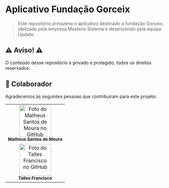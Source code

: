 # Aplicativo Fundação Gorceix

> Este repositório armazena o aplicativo destinado a fundação Gorceix, idelizado pela empresa Masterix Sistema e deselvolvido pela equipe Update.



## :warning: Aviso! :warning: 

O conteúdo desse repositório é privado e protegido, todos os direitos reservados.



## 🤝 Colaborador

Agradecemos às seguintes pessoas que contribuíram para este projeto:

<table margin="auto">
  <tr>
    <td align="center">
      <a href="https://github.com/Mathemou">
        <img src="https://avatars.githubusercontent.com/Mathemou" width="100px;" alt="Foto do Matheus Santos de Moura no GitHub"/><br>
        <sub>
          <b>Matheus Santos de Moura</b>
        </sub>
      </a>
    </td>
   </tr>
  <tr>
    <td align="center">
      <a href="https://github.com/tallesfrancisco">
        <img src="https://avatars.githubusercontent.com/tallesfrancisco" width="100px;" alt="Foto do Talles Francisco no GitHub"/><br>
        <sub>
          <b>Talles Francisco</b>
        </sub>
      </a>
    </td>
   </tr>
</table>
